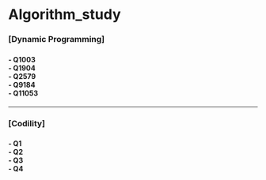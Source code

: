 # Algorithm_study

<h3>[Dynamic Programming]<h3>
  <h4>
  - Q1003</br>
- Q1904</br>
- Q2579</br>
- Q9184</br>
- Q11053</br>
  </h4>

-----

<h3>[Codility]<h3>
  <h4>
    - Q1</br>
- Q2</br>
- Q3</br>
- Q4</br>
  </h4>

